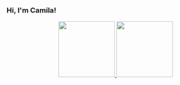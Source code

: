 ### Hi, I'm Camila!

<div align="center">
  <a href="https://github.com/csonodacamila">
  <img height="130em" src="https://github-readme-stats.vercel.app/api?username=csonodacamila&show_icons=true&theme=dracula&include_all_commits=true&count_private=true"/>
  <img height="130em" src="https://github-readme-stats.vercel.app/api/top-langs/?username=csonodacamila&layout=compact&langs_count=7&theme=dracula"/>
</div>
